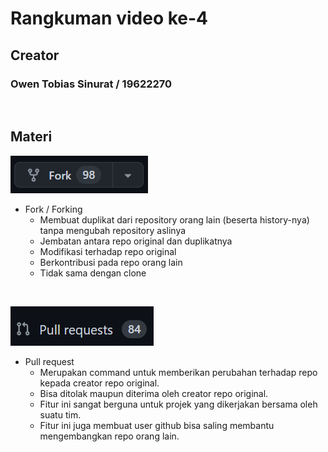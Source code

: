 # Rangkuman video ke-4

## Creator

### Owen Tobias Sinurat / 19622270

<p>&nbsp;</p>

## Materi
![img](imgFork.png)
- Fork / Forking
  - Membuat duplikat dari repository orang lain (beserta history-nya) tanpa mengubah repository aslinya
  - Jembatan antara repo original dan duplikatnya
  - Modifikasi terhadap repo original
  - Berkontribusi pada repo orang lain
  - Tidak sama dengan clone
  
<p>&nbsp;</p>

![img](imgPull.png)
- Pull request
  - Merupakan command untuk memberikan perubahan terhadap repo kepada creator repo original.
  - Bisa ditolak maupun diterima oleh creator repo original.
  - Fitur ini sangat berguna untuk projek yang dikerjakan bersama oleh suatu tim.
  - Fitur ini juga membuat user github bisa saling membantu mengembangkan repo orang lain.


